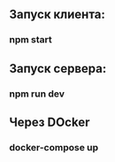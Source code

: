 ## Запуск клиента:
### npm start

## Запуск сервера:
### npm run dev

## Через DOcker
### docker-compose up